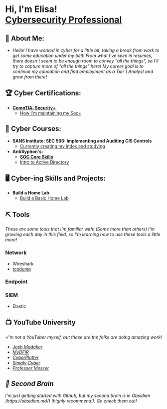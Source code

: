 <h1>Hi, I'm Elisa! <br/><a href="https://www.linkedin.com/in/elisa-locke-a90519349/">Cybersecurity Professional</a> 

<h2>🐘 About Me:</h2>

- <i>Hello! I have worked in cyber for a little bit, taking a break from work to get some education under my belt!  From what I've seen in resumes, there doesn't seem to be enough room to convey "all the things", so I'll try to capture more of "all the things" here!  My career goal is to continue my education and find employment as a Tier 1 Analyst and grow from there!</i>  
  
<h2>🏆 Cyber Certifications:</h2>

- <b><a href="https://www.credly.com/badges/8cc50619-a408-4ca6-ba81-0cfa4a1a937f/public_url">CompTIA: Security+ </b>
  - How I'm [maintaining my Sec+](https://github.com/autorotink/SecPlusMaint)

<h2>🏫 Cyber Courses:</h2>

- <b>SANS Institute: SEC 566: Implementing and Auditing CIS Controls </b>
  - [Currently creating my index and studying](https://github.com/autorotink/GCCC/blob/main/README.md)
- <b>AntiSyphon's:
  - [SOC Core Skills](https://github.com/autorotink/AntiSyphon)</b>
  - [Intro to Active Directory](https://github.com/autorotink/AntiSyphon)

<h2>🖥️ Cyber-ing Skills and Projects:</h2>

- <b>Build a Home Lab</b>
  - [Build a Basic Home Lab](https://github.com/autorotink/HomeLab)

## ⛏️ Tools
*These are some tools that I'm familiar with! (Some more than others) I'm growing each day in this field, so I'm learning how to use these tools a little more!*
### Network
- Wireshark
- [tcpdump](https://github.com/autorotink/tcpdump/blob/main/README.md)
### Endpoint

### SIEM
- Elastic


<h2>📺 YouTube University</h2>

-<i>I'm not a YouTuber myself, but these are the folks are doing amazing work!  

- [Josh Madakor](https://www.youtube.com/@JoshMadakor)
- [MyDFIR](https://www.youtube.com/@MyDFIR)
- [CyberPlatter](https://www.youtube.com/@cyberplatter8980)
- [Simply Cyber](https://www.youtube.com/@SimplyCyber)
- [Professor Messer](https://www.youtube.com/@professormesser)

<h2>🧠 Second Brain </h2>
<i>I'm just getting started with Github, but my second brain is in Obsidian (https://obsidian.md/) (highly recommend!).  Go check them out!</i>

<!--
**joshmadakor1/joshmadakor1** is a ✨ _special_ ✨ repository because its `README.md` (this file) appears on your GitHub profile.

Here are some ideas to get you started:

- 🔭 I’m currently working on ...
- 🌱 I’m currently learning ...
- 👯 I’m looking to collaborate on ...
- 🤔 I’m looking for help with ...
- 💬 Ask me about ...
- 📫 How to reach me: ...
- 😄 Pronouns: ...
- ⚡ Fun fact: ...
-->
